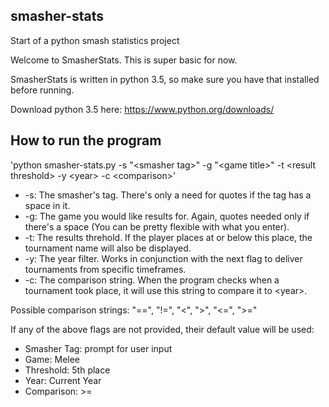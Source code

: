## smasher-stats
Start of a python smash statistics project

Welcome to SmasherStats. This is super basic for now.

SmasherStats is written in python 3.5, so make sure you have that installed before running.

Download python 3.5 here: https://www.python.org/downloads/

## How to run the program
'python smasher-stats.py -s "\<smasher tag>" -g "\<game title>" -t \<result threshold> -y \<year> -c \<comparison>'
    
 - -s: The smasher's tag. There's only a need for quotes if the tag has a space in it.
 - -g: The game you would like results for. Again, quotes needed only if there's a space (You can be pretty flexible with what you enter).
 - -t: The results threhold. If the player places at or below this place, the tournament name will also be displayed.
 - -y: The year filter. Works in conjunction with the next flag to deliver tournaments from specific timeframes.
 - -c: The comparison string. When the program checks when a tournament took place, it will use this string to compare it to \<year>.

Possible comparison strings: "==", "!=", "\<", ">", "\<=", ">="

If any of the above flags are not provided, their default value will be used:

 - Smasher Tag: prompt for user input
 - Game: Melee
 - Threshold: 5th place
 - Year: Current Year
 - Comparison: >=
